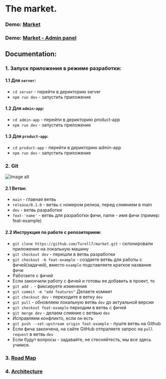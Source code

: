 # The market.

### Demo: [Market](https://market-turell7.vercel.app/)

### Demo: [Market - Admin panel](https://admin-market-turell7.vercel.app/)

## Documentation:

### 1. Запуск приложения в режиме разработки:

#### 1.1 Для `server`:

- `cd server` - перейти в дерикторию server
- `npm run dev` - запустить приложение

#### 1.2 Для `admin-app`:

- `cd admin-app` - перейти в дерикторию product-app
- `npm run dev` - запустить приложение

#### 1.3 Для `product-app`:

- `cd product-app` - перейти в дерикторию admin-app
- `npm run dev` - запустить приложение

### 2. Git

![Image alt](https://github.com/Turell7/market/raw/main/admin-app/src/assets/maxresdefault.jpg)

#### 2.1 Ветви:

- `main` - главная ветвь
- `release/0.1.0` - ветвь с номером релиза, перед слиянием в main
- `dev` - ветвь разработки
- `feat-'name'` - ветвь для разработки фичи, name - имя фичи (пример: feat-example)

#### 2.2 Инструкция по работе с репозиторием:

- `git clone https://github.com/Turell7/market.git` - склонировали приложение на локальную машину
- `git checkout dev` - перешли в ветвь разработки
- `git checkout -b feat-example` - создаете ветвь для работы с фичей(задачей), вместо `example` подставляете краткое название фичи
- Работаете с фичей
- Если закончили работу с фичей и готовы ее добавить в проект, то
- `git add .` - фиксируете изменения
- `git commit -m "add features"` Делаете коммит
- `git checkout dev` - переходите в ветку `dev`
- `git pull` - обновляем локальную ветвь `dev` до актуальной версии
- `git checkout feat-example` перходим в ветвь с фичей
- `git merge dev` - делаем слияние с ветвью `dev`
- Исправляем конфликто, если он есть
- `git push --set-upstream origin feat-example` - пуште ветвь на Github
- Если фича закончена, на сайте GitHub отпраляете запрос на `pull request` в ветвь `dev`
- Если будут вопросы - задавайте, не стесняйтесть, мы все здесь учимся.

### 3. [Road Map](https://github.com/Turell7/market/wiki/Road-Map)

### 4. [Architecture](https://github.com/Turell7/market/wiki/Application-Architecture)
